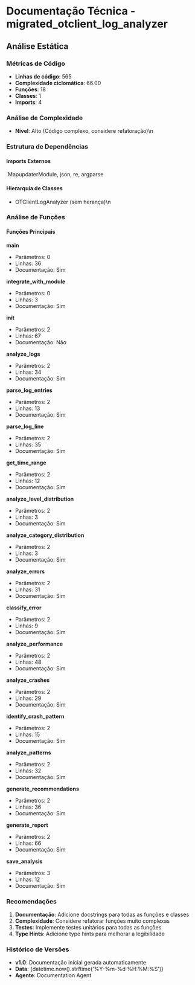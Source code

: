 # Documentação Técnica - migrated_otclient_log_analyzer

## Análise Estática

### Métricas de Código
- **Linhas de código**: 565
- **Complexidade ciclomática**: 66.00
- **Funções**: 18
- **Classes**: 1
- **Imports**: 4

### Análise de Complexidade
- **Nível**: Alto (Código complexo, considere refatoração)\n
### Estrutura de Dependências

#### Imports Externos
.MapupdaterModule, json, re, argparse

#### Hierarquia de Classes
- OTClientLogAnalyzer (sem herança)\n
### Análise de Funções

#### Funções Principais
**main**
- Parâmetros: 0
- Linhas: 36
- Documentação: Sim

**integrate_with_module**
- Parâmetros: 0
- Linhas: 3
- Documentação: Sim

**__init__**
- Parâmetros: 2
- Linhas: 67
- Documentação: Não

**analyze_logs**
- Parâmetros: 2
- Linhas: 34
- Documentação: Sim

**parse_log_entries**
- Parâmetros: 2
- Linhas: 13
- Documentação: Sim

**parse_log_line**
- Parâmetros: 2
- Linhas: 35
- Documentação: Sim

**get_time_range**
- Parâmetros: 2
- Linhas: 12
- Documentação: Sim

**analyze_level_distribution**
- Parâmetros: 2
- Linhas: 3
- Documentação: Sim

**analyze_category_distribution**
- Parâmetros: 2
- Linhas: 3
- Documentação: Sim

**analyze_errors**
- Parâmetros: 2
- Linhas: 31
- Documentação: Sim

**classify_error**
- Parâmetros: 2
- Linhas: 9
- Documentação: Sim

**analyze_performance**
- Parâmetros: 2
- Linhas: 48
- Documentação: Sim

**analyze_crashes**
- Parâmetros: 2
- Linhas: 29
- Documentação: Sim

**identify_crash_pattern**
- Parâmetros: 2
- Linhas: 15
- Documentação: Sim

**analyze_patterns**
- Parâmetros: 2
- Linhas: 32
- Documentação: Sim

**generate_recommendations**
- Parâmetros: 2
- Linhas: 36
- Documentação: Sim

**generate_report**
- Parâmetros: 2
- Linhas: 66
- Documentação: Sim

**save_analysis**
- Parâmetros: 3
- Linhas: 12
- Documentação: Sim

### Recomendações

1. **Documentação**: Adicione docstrings para todas as funções e classes
2. **Complexidade**: Considere refatorar funções muito complexas
3. **Testes**: Implemente testes unitários para todas as funções
4. **Type Hints**: Adicione type hints para melhorar a legibilidade

### Histórico de Versões

- **v1.0**: Documentação inicial gerada automaticamente
- **Data**: {datetime.now().strftime('%Y-%m-%d %H:%M:%S')}
- **Agente**: Documentation Agent

